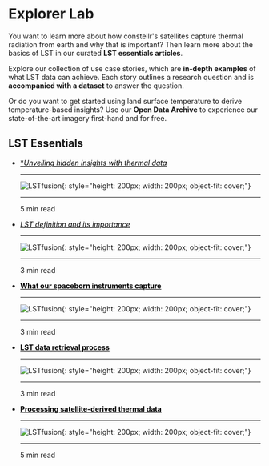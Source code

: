 # **Explorer Lab**

You want to learn more about how constellr's satellites capture thermal radiation from earth and why that is important? Then learn more about the basics of LST in our curated **LST essentials articles**.  

Explore our collection of use case stories, which are **in-depth examples** of what LST data can achieve. Each story outlines a research question and is **accompanied with a dataset** to answer the question. 

Or do you want to get started using land surface temperature to derive temperature-based insights? Use our **Open Data Archive** to experience our state-of-the-art imagery first-hand and for free. 

## LST Essentials

<div class="grid cards" markdown>

-   <a href="https://constellr.github.io/product-lst/Technical-specification/" style="color: black;">**Unveiling hidden insights with thermal data*</a>
    
    ---

    ![LSTfusion](https://public-data-213979744349.s3.eu-central-1.amazonaws.com/images/toulouse-lst30.png){: style="height: 200px; width: 200px; object-fit: cover;"}

    ---

    5 min read

-   <a href="https://constellr.github.io/product-lst/Technical-specification/" style="color: black;">*LST definition and its importance*</a>
    
    ---

    ![LSTfusion](https://public-data-213979744349.s3.eu-central-1.amazonaws.com/images/toulouse-lst30.png){: style="height: 200px; width: 200px; object-fit: cover;"}

    ---

    3 min read

-   <a href="https://constellr.github.io/product-lst/Technical-specification/" style="color: black;">**What our spaceborn instruments capture**</a>
    
    ---

    ![LSTfusion](https://public-data-213979744349.s3.eu-central-1.amazonaws.com/images/toulouse-lst30.png){: style="height: 200px; width: 200px; object-fit: cover;"}

    ---

    3 min read

-   <a href="https://constellr.github.io/product-lst/Technical-specification/" style="color: black;">**LST data retrieval process**</a>
    
    ---

    ![LSTfusion](https://public-data-213979744349.s3.eu-central-1.amazonaws.com/images/toulouse-lst30.png){: style="height: 200px; width: 200px; object-fit: cover;"}

    ---

    3 min read

-   <a href="https://constellr.github.io/product-lst/Technical-specification/" style="color: black;">**Processing satellite-derived thermal data**</a>
    
    ---

    ![LSTfusion](https://public-data-213979744349.s3.eu-central-1.amazonaws.com/images/toulouse-lst30.png){: style="height: 200px; width: 200px; object-fit: cover;"}

    ---

    5 min read

</div>

